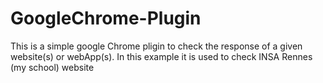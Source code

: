 # GoogleChrome-Plugin
This is a simple google Chrome pligin to check the response of a given website(s) or webApp(s).
In this example it is used to check INSA Rennes (my school) website
